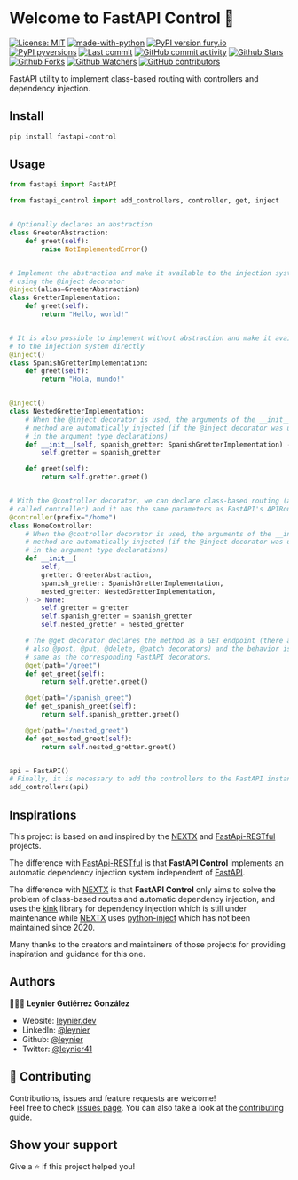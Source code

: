 # Welcome to FastAPI Control 👋

[![License: MIT](https://img.shields.io/badge/License-MIT-green.svg)](https://opensource.org/licenses/MIT)
[![made-with-python](https://img.shields.io/badge/Made%20with-Python-1f425f.svg)](https://www.python.org/)
[![PyPI version fury.io](https://img.shields.io/pypi/v/fastapi-control.svg)](https://pypi.python.org/pypi/fastapi-control)
[![PyPI pyversions](https://img.shields.io/pypi/pyversions/fastapi-control.svg)](https://pypi.python.org/pypi/fastapi-control)
[![Last commit](https://img.shields.io/github/last-commit/leynier/fastapi-control.svg?style=flat)](https://github.com/leynier/fastapi-control/commits)
[![GitHub commit activity](https://img.shields.io/github/commit-activity/m/leynier/fastapi-control)](https://github.com/leynier/fastapi-control/commits)
[![Github Stars](https://img.shields.io/github/stars/leynier/fastapi-control?style=flat&logo=github)](https://github.com/leynier/fastapi-control/stargazers)
[![Github Forks](https://img.shields.io/github/forks/leynier/fastapi-control?style=flat&logo=github)](https://github.com/leynier/fastapi-control/network/members)
[![Github Watchers](https://img.shields.io/github/watchers/leynier/fastapi-control?style=flat&logo=github)](https://github.com/leynier/fastapi-control)
[![GitHub contributors](https://img.shields.io/github/contributors/leynier/fastapi-control)](https://github.com/leynier/fastapi-control/graphs/contributors)

FastAPI utility to implement class-based routing with controllers and dependency injection.

## Install

```sh
pip install fastapi-control
```

## Usage

```python
from fastapi import FastAPI

from fastapi_control import add_controllers, controller, get, inject


# Optionally declares an abstraction
class GreeterAbstraction:
    def greet(self):
        raise NotImplementedError()


# Implement the abstraction and make it available to the injection system
# using the @inject decorator
@inject(alias=GreeterAbstraction)
class GretterImplementation:
    def greet(self):
        return "Hello, world!"


# It is also possible to implement without abstraction and make it available
# to the injection system directly
@inject()
class SpanishGretterImplementation:
    def greet(self):
        return "Hola, mundo!"


@inject()
class NestedGretterImplementation:
    # When the @inject decorator is used, the arguments of the __init__
    # method are automatically injected (if the @inject decorator was used
    # in the argument type declarations)
    def __init__(self, spanish_gretter: SpanishGretterImplementation) -> None:
        self.gretter = spanish_gretter

    def greet(self):
        return self.gretter.greet()


# With the @controller decorator, we can declare class-based routing (also
# called controller) and it has the same parameters as FastAPI's APIRouter
@controller(prefix="/home")
class HomeController:
    # When the @controller decorator is used, the arguments of the __init__
    # method are automatically injected (if the @inject decorator was used
    # in the argument type declarations)
    def __init__(
        self,
        gretter: GreeterAbstraction,
        spanish_gretter: SpanishGretterImplementation,
        nested_gretter: NestedGretterImplementation,
    ) -> None:
        self.gretter = gretter
        self.spanish_gretter = spanish_gretter
        self.nested_gretter = nested_gretter

    # The @get decorator declares the method as a GET endpoint (there are
    # also @post, @put, @delete, @patch decorators) and the behavior is the
    # same as the corresponding FastAPI decorators.
    @get(path="/greet")
    def get_greet(self):
        return self.gretter.greet()

    @get(path="/spanish_greet")
    def get_spanish_greet(self):
        return self.spanish_gretter.greet()

    @get(path="/nested_greet")
    def get_nested_greet(self):
        return self.nested_gretter.greet()


api = FastAPI()
# Finally, it is necessary to add the controllers to the FastAPI instance
add_controllers(api)
```

## Inspirations

This project is based on and inspired by the [NEXTX](https://github.com/adriangs1996/nextx.repository) and [FastApi-RESTful](https://github.com/yuval9313/FastApi-RESTful) projects.

The difference with [FastApi-RESTful](https://github.com/yuval9313/FastApi-RESTful) is that **FastAPI Control** implements an automatic dependency injection system independent of [FastAPI](https://fastapi.tiangolo.com).

The difference with [NEXTX](https://github.com/adriangs1996/nextx.repository) is that **FastAPI Control** only aims to solve the problem of class-based routes and automatic dependency injection, and uses the [kink](https://github.com/kodemore/kink) library for dependency injection which is still under maintenance while [NEXTX](https://github.com/adriangs1996/nextx.repository) uses [python-inject](https://github.com/ivankorobkov/python-inject) which has not been maintained since 2020.

Many thanks to the creators and maintainers of those projects for providing inspiration and guidance for this one.

## Authors

👨🏻‍💻 **Leynier Gutiérrez González**

* Website: [leynier.dev](https://leynier.dev)
* LinkedIn: [@leynier](https://linkedin.com/in/leynier)
* Github: [@leynier](https://github.com/leynier)
* Twitter: [@leynier41](https://twitter.com/leynier41)

## 🤝 Contributing

Contributions, issues and feature requests are welcome!<br />Feel free to check [issues page](https://github.com/leynier/fastapi-control/issues). You can also take a look at the [contributing guide](CONTRIBUTING.md).

## Show your support

Give a ⭐️ if this project helped you!
